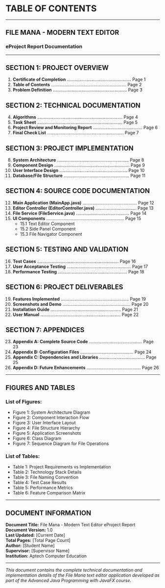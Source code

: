 # TABLE OF CONTENTS

---

## FILE MANA - MODERN TEXT EDITOR
### eProject Report Documentation

---

## SECTION 1: PROJECT OVERVIEW
1. **Certificate of Completion** .................................................... Page 1
2. **Table of Contents** ............................................................. Page 2
3. **Problem Definition** ............................................................ Page 3

## SECTION 2: TECHNICAL DOCUMENTATION
4. **Algorithms** ..................................................................... Page 4
5. **Task Sheet** ..................................................................... Page 5
6. **Project Review and Monitoring Report** ........................................ Page 6
7. **Final Check List** .............................................................. Page 7

## SECTION 3: PROJECT IMPLEMENTATION
8. **System Architecture** .......................................................... Page 8
9. **Component Design** ............................................................. Page 9
10. **User Interface Design** ....................................................... Page 10
11. **Database/File Structure** ..................................................... Page 11

## SECTION 4: SOURCE CODE DOCUMENTATION
12. **Main Application (MainApp.java)** ............................................ Page 12
13. **Editor Controller (EditorController.java)** ................................. Page 13
14. **File Service (FileService.java)** ........................................... Page 14
15. **UI Components** ............................................................... Page 15
    - 15.1 Text Editor Component
    - 15.2 Side Panel Component
    - 15.3 File Navigator Component

## SECTION 5: TESTING AND VALIDATION
16. **Test Cases** .................................................................. Page 16
17. **User Acceptance Testing** .................................................... Page 17
18. **Performance Testing** ........................................................ Page 18

## SECTION 6: PROJECT DELIVERABLES
19. **Features Implemented** ....................................................... Page 19
20. **Screenshots and Demo** ....................................................... Page 20
21. **Installation Guide** ......................................................... Page 21
22. **User Manual** ................................................................. Page 22

## SECTION 7: APPENDICES
23. **Appendix A: Complete Source Code** ........................................... Page 23
24. **Appendix B: Configuration Files** ........................................... Page 24
25. **Appendix C: Dependencies and Libraries** ..................................... Page 25
26. **Appendix D: Future Enhancements** ............................................ Page 26

---

## FIGURES AND TABLES

### List of Figures:
- Figure 1: System Architecture Diagram
- Figure 2: Component Interaction Flow
- Figure 3: User Interface Layout
- Figure 4: File Structure Hierarchy
- Figure 5: Application Screenshots
- Figure 6: Class Diagram
- Figure 7: Sequence Diagram for File Operations

### List of Tables:
- Table 1: Project Requirements vs Implementation
- Table 2: Technology Stack Details
- Table 3: File Naming Convention
- Table 4: Test Case Results
- Table 5: Performance Metrics
- Table 6: Feature Comparison Matrix

---

## DOCUMENT INFORMATION

**Document Title:** File Mana - Modern Text Editor eProject Report  
**Document Version:** 1.0  
**Last Updated:** [Current Date]  
**Total Pages:** [Total Page Count]  
**Author:** [Student Name]  
**Supervisor:** [Supervisor Name]  
**Institution:** Aptech Computer Education  

---

*This document contains the complete technical documentation and implementation details of the File Mana text editor application developed as part of the Advanced Java Programming with JavaFX course.* 